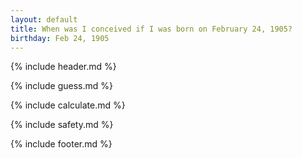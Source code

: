 ```yaml
---
layout: default
title: When was I conceived if I was born on February 24, 1905?
birthday: Feb 24, 1905
---
```


{% include header.md %}

{% include guess.md %}

{% include calculate.md %}

{% include safety.md %}

{% include footer.md %}



